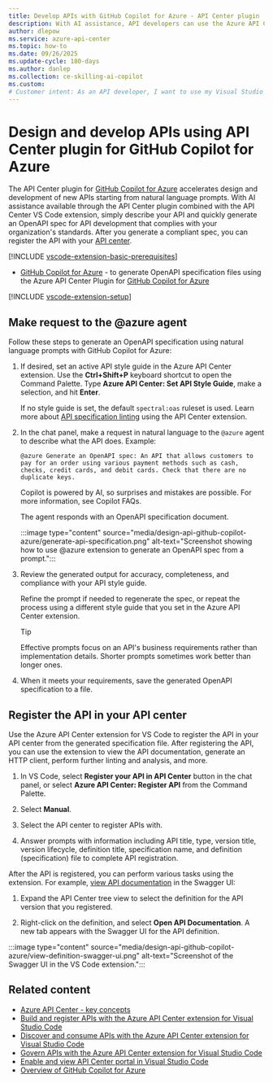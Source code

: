 ```yaml
---
title: Develop APIs with GitHub Copilot for Azure - API Center plugin
description: With AI assistance, API developers can use the Azure API Center plugin for GitHub Copilot for Azure to design and develop compliant APIs.
author: dlepow
ms.service: azure-api-center
ms.topic: how-to
ms.date: 09/26/2025
ms.update-cycle: 180-days
ms.author: danlep 
ms.collection: ce-skilling-ai-copilot
ms.custom: 
# Customer intent: As an API developer, I want to use my Visual Studio Code environment and GitHub Copilot for Azure to generate Open API specs from natural language prompts.
---
```


# Design and develop APIs using API Center plugin for GitHub Copilot for Azure

The API Center plugin for [GitHub Copilot for Azure](https://marketplace.visualstudio.com/items?itemName=ms-azuretools.vscode-azure-github-copilot) accelerates design and development of new APIs starting from natural language prompts. With AI assistance available through the API Center plugin combined with the API Center VS Code extension, simply describe your API and quickly generate an OpenAPI spec for API development that complies with your organization's standards. After you generate a compliant spec, you can register the API with your [API center](overview.md).

[!INCLUDE [vscode-extension-basic-prerequisites](includes/vscode-extension-basic-prerequisites.md)]  
* [GitHub Copilot for Azure](https://marketplace.visualstudio.com/items?itemName=ms-azuretools.vscode-azure-github-copilot) - to generate OpenAPI specification files using the Azure API Center Plugin for [GitHub Copilot for Azure](/azure/developer/github-copilot-azure/introduction)    
   
[!INCLUDE [vscode-extension-setup](includes/vscode-extension-setup.md)] 

## Make request to the @azure agent

Follow these steps to generate an OpenAPI specification using natural language prompts with GitHub Copilot for Azure:

1. If desired, set an active API style guide in the Azure API Center extension. Use the **Ctrl+Shift+P** keyboard shortcut to open the Command Palette. Type **Azure API Center: Set API Style Guide**, make a selection, and hit **Enter**. 

    If no style guide is set, the default `spectral:oas` ruleset is used. Learn more about [API specification linting](govern-apis-vscode-extension.md#api-design-conformance) using the API Center extension.
1. In the chat panel, make a request in natural language to the `@azure` agent to describe what the API does. Example:

    ```copilot-prompt
    @azure Generate an OpenAPI spec: An API that allows customers to pay for an order using various payment methods such as cash, checks, credit cards, and debit cards. Check that there are no duplicate keys.
    ```  

    Copilot is powered by AI, so surprises and mistakes are possible. For more information, see Copilot FAQs.

    The agent responds with an OpenAPI specification document.

    :::image type="content" source="media/design-api-github-copilot-azure/generate-api-specification.png" alt-text="Screenshot showing how to use @azure extension to generate an OpenAPI spec from a prompt.":::

1. Review the generated output for accuracy, completeness, and compliance with your API style guide. 

    Refine the prompt if needed to regenerate the spec, or repeat the process using a different style guide that you set in the Azure API Center extension.

    > [!TIP]
    > Effective prompts focus on an API's business requirements rather than implementation details. Shorter prompts sometimes work better than longer ones.

1. When it meets your requirements, save the generated OpenAPI specification to a file.

## Register the API in your API center

Use the Azure API Center extension for VS Code to register the API in your API center from the generated specification file. After registering the API, you can use the extension to view the API documentation, generate an HTTP client, perform further linting and analysis, and more.


1. In VS Code, select **Register your API in API Center** button in the chat panel, or select **Azure API Center: Register API** from the Command Palette.

1. Select **Manual**.

1. Select the API center to register APIs with.

1. Answer prompts with information including API title, type, version title, version lifecycle, definition title, specification name, and definition (specification) file to complete API registration.

After the API is registered, you can perform various tasks using the extension. For example, [view API documentation](discover-apis-vscode-extension.md#view-api-documentation) in the Swagger UI:

1. Expand the API Center tree view to select the definition for the API version that you registered.

1. Right-click on the definition, and select **Open API Documentation**. A new tab appears with the Swagger UI for the API definition.

:::image type="content" source="media/design-api-github-copilot-azure/view-definition-swagger-ui.png" alt-text="Screenshot of the Swagger UI in the VS Code extension.":::    

## Related content

* [Azure API Center - key concepts](key-concepts.md)
* [Build and register APIs with the Azure API Center extension for Visual Studio Code](build-register-apis-vscode-extension.md)
* [Discover and consume APIs with the Azure API Center extension for Visual Studio Code](discover-apis-vscode-extension.md)
* [Govern APIs with the Azure API Center extension for Visual Studio Code](govern-apis-vscode-extension.md)
* [Enable and view API Center portal in Visual Studio Code](enable-api-center-portal-vs-code-extension.md)
* [Overview of GitHub Copilot for Azure](/azure/developer/github-copilot-azure/introduction)

